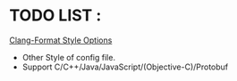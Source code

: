 

TODO LIST :
===========

[Clang-Format Style Options](https://clang.llvm.org/docs/ClangFormatStyleOptions.html)

- Other Style of config file.
- Support C/C++/Java/JavaScript/(Objective-C)/Protobuf


